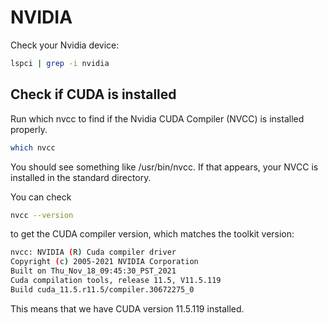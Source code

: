 # NVIDIA

Check your Nvidia device:

```sh
lspci | grep -i nvidia
```

## Check if CUDA is installed

Run which nvcc to find if the Nvidia CUDA Compiler (NVCC) is installed properly.

```sh
which nvcc
```

You should see something like /usr/bin/nvcc. If that appears, your NVCC is installed in the standard directory.


You can check 
```sh
nvcc --version
```

to get the CUDA compiler version, which matches the toolkit version:

```sh
nvcc: NVIDIA (R) Cuda compiler driver
Copyright (c) 2005-2021 NVIDIA Corporation
Built on Thu_Nov_18_09:45:30_PST_2021
Cuda compilation tools, release 11.5, V11.5.119
Build cuda_11.5.r11.5/compiler.30672275_0
```

This means that we have CUDA version 11.5.119 installed.


<!--  Script to show the footer   -->
<html>
<script
    src="https://code.jquery.com/jquery-3.3.1.js"
    integrity="sha256-2Kok7MbOyxpgUVvAk/HJ2jigOSYS2auK4Pfzbm7uH60="
    crossorigin="anonymous">
</script>
<script>
$(function(){
  $("#footer").load("../footers/footer.html");
});
</script>
<body>
<div id="footer"></div>
</body>
</html>
